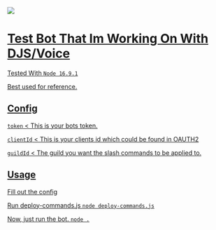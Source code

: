 ![](https://newsletter-images--timmy-i-chen.repl.co/logo-light.png) <a href="https://replit.com/github/gitiliya/DiscordJS-Music-Bot">

# Test Bot That Im Working On With DJS/Voice

Tested With `Node 16.9.1`

Best used for reference.



## Config
`token` < This is your bots token.

`clientId` < This is your clients id which could be found in OAUTH2

`guildId` < The guild you want the slash commands to be applied to.

## Usage

Fill out the config

Run deploy-commands.js
`node deploy-commands.js`

Now, just run the bot.
`node .`
